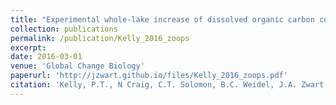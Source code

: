 ```yaml
---
title: "Experimental whole-lake increase of dissolved organic carbon concentration produces unexpected increase in crustacean zooplankton density"
collection: publications
permalink: /publication/Kelly_2016_zoops
excerpt:
date: 2016-03-01
venue: 'Global Change Biology'
paperurl: 'http://jzwart.github.io/files/Kelly_2016_zoops.pdf'
citation: 'Kelly, P.T., N Craig, C.T. Solomon, B.C. Weidel, J.A. Zwart, and S.E. Jones. 2016. Experimental whole-lake increase of dissolved organic carbon concentration produces unexpected increase in crustacean zooplankton density. Global Change Biology 22: 2766-2775'
---
```

